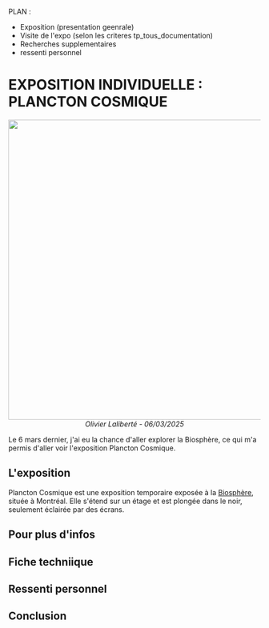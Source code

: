 PLAN : 
- Exposition (presentation geenrale)
- Visite de l'expo (selon les criteres tp_tous_documentation)
- Recherches supplementaires
- ressenti personnel

# EXPOSITION INDIVIDUELLE : PLANCTON COSMIQUE

<!--Image d'ensemble-->
<p align="center">
  <img src="./images/img_biosphere_ensemble.jpg" width="600px"><br>
  <i>Olivier Laliberté - 06/03/2025</i>
</p>

Le 6 mars dernier, j'ai eu la chance d'aller explorer la Biosphère, ce qui m'a permis d'aller voir l'exposition Plancton Cosmique. 

## L'exposition

Plancton Cosmique est une exposition temporaire exposée à la [Biosphère](#), située à Montréal. Elle s'étend sur un étage et est plongée dans le noir, seulement éclairée par des écrans. 

## Pour plus d'infos

## Fiche techniique

## Ressenti personnel

## Conclusion

